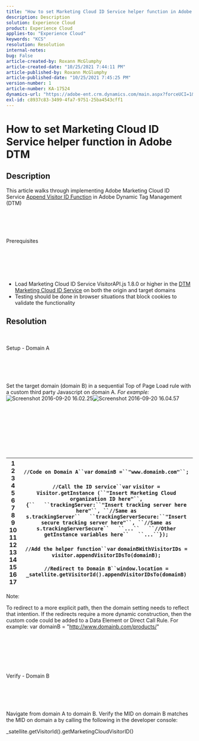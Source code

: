 ```yaml
---
title: "How to set Marketing Cloud ID Service helper function in Adobe DTM"
description: Description
solution: Experience Cloud
product: Experience Cloud
applies-to: "Experience Cloud"
keywords: "KCS"
resolution: Resolution
internal-notes: 
bug: False
article-created-by: Roxann McGlumphy
article-created-date: "10/25/2021 7:44:11 PM"
article-published-by: Roxann McGlumphy
article-published-date: "10/25/2021 7:45:25 PM"
version-number: 1
article-number: KA-17524
dynamics-url: "https://adobe-ent.crm.dynamics.com/main.aspx?forceUCI=1&pagetype=entityrecord&etn=knowledgearticle&id=dcfa9deb-cb35-ec11-b6e6-000d3a3485ea"
exl-id: c8937c83-3499-4fa7-9751-25ba4543cff1
---
```

# How to set Marketing Cloud ID Service helper function in Adobe DTM

## Description


This article walks through implementing Adobe Marketing Cloud ID Service [Append Visitor ID Function](https://marketing.adobe.com/resources/help/en_US/mcvid/mcvid-appendvisitorid.html) in Adobe Dynamic Tag Management (DTM)
<br><br><br><br> <br><br>Prerequisites<br><br><br><br> <br><br>
- Load Marketing Cloud ID Service VisitorAPI.js 1.8.0 or higher in the [DTM Marketing Cloud ID Service](https://marketing.adobe.com/resources/help/en_US/mcvid/mcvid-dtm-implement.html) on both the origin and target domains
- Testing should be done in browser situations that block cookies to validate the functionality



## Resolution

<br><br>Setup - Domain A<br><br><br><br> <br><br>
Set the target domain (domain B) in a sequential Top of Page Load rule with a custom third party Javascript on domain A. *For example:*
![Screenshot 2016-09-20 16.02.25](https://helpx.adobe.com/content/dam/help/en/dtm/kb/how-to-set-marketing-cloud-id-service-helper-function-in-adobe-d/jcr%3acontent/main-pars/image/Screenshot%202016-09-20%2016.02.25.png "Screenshot 2016-09-20 16.02.25")![Screenshot 2016-09-20 16.04.57](https://helpx.adobe.com/content/dam/help/en/dtm/kb/how-to-set-marketing-cloud-id-service-helper-function-in-adobe-d/jcr%3acontent/main-pars/image_1393293752/Screenshot%202016-09-20%2016.04.57.png "Screenshot 2016-09-20 16.04.57")<br><br><br><br><br> <br><br><br><br>

|   1<br>  2<br>  3<br>  4<br>  5<br>  6<br>  7<br>  8<br>  9<br>  10<br>  11<br>  12<br>  13<br>  14<br>  15<br>  16<br>  17   | `//Code on Domain A``var` `domainB =``"www.domainb.com"``;`<br>   <br>  `//Call the ID service``var` `visitor = Visitor.getInstance (``"Insert Marketing Cloud organization ID here"``,{``   ``trackingServer:``"Insert tracking server here here"``, ``//Same as s.trackingServer``   ``trackingServerSecure:``"Insert secure tracking server here"``, ``//Same as s.trackingServerSecure``   ``...``   ``//Other getInstance variables here``   ``...``});`<br>   <br>  `//Add the helper function``var` `domainBWithVisitorIDs = visitor.appendVisitorIDsTo(domainB);`<br>   <br>  `//Redirect to Domain B``window.location = _satellite.getVisitorId().appendVisitorIDsTo(domainB)` |
| --- | --- |


Note:

To redirect to a more explicit path, then the domain setting needs to reflect that intention. If the redirects require a more dynamic construction, then the custom code could be added to a Data Element or Direct Call Rule. For example: var domainB = "http://www.domainb.com/products/"


<br><br><br><br> <br><br>Verify - Domain B<br><br><br><br> <br><br>
Navigate from domain A to domain B. Verify the MID on domain B matches the MID on domain a by calling the following in the developer console:

_satellite.getVisitorId().getMarketingCloudVisitorID()
